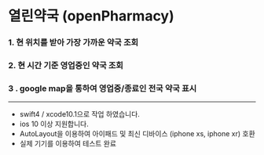 열린약국 (openPharmacy)
===

### 1. 현 위치를 받아 가장 가까운 약국 조회
### 2. 현 시간 기준 영업중인 약국 조회
### 3 . google map을 통하여 영업중/종료인 전국 약국 표시

***

* swift4 / xcode10.1으로 작업 하였습니다.<br>
* ios 10 이상 지원합니다.<br>
* AutoLayout을 이용하여 아이패드 및 최신 디바이스 (iphone xs, iphone xr) 호환<br>
* 실제 기기를 이용하여 테스트 완료